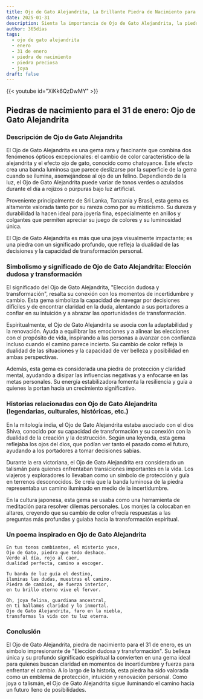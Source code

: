 ```yaml
---
title: Ojo de Gato Alejandrita, La Brillante Piedra de Nacimiento para 31 de enero
date: 2025-01-31
description: Sienta la importancia de Ojo de Gato Alejandrita, la piedra de nacimiento de 31 de enero que simboliza Elección dudosa y transformación. Deje que su belleza y significado iluminen su día.
author: 365días
tags:
  - ojo de gato alejandrita
  - enero
  - 31 de enero
  - piedra de nacimiento
  - piedra preciosa
  - joya
draft: false
---
```


{{< youtube id="XiKk6QzDwMY" >}}

## Piedras de nacimiento para el 31 de enero: Ojo de Gato Alejandrita

### Descripción de Ojo de Gato Alejandrita

El Ojo de Gato Alejandrita es una gema rara y fascinante que combina dos fenómenos ópticos excepcionales: el cambio de color característico de la alejandrita y el efecto ojo de gato, conocido como chatoyance. Este efecto crea una banda luminosa que parece deslizarse por la superficie de la gema cuando se ilumina, asemejándose al ojo de un felino. Dependiendo de la luz, el Ojo de Gato Alejandrita puede variar de tonos verdes o azulados durante el día a rojizos o púrpuras bajo luz artificial.

Proveniente principalmente de Sri Lanka, Tanzania y Brasil, esta gema es altamente valorada tanto por su rareza como por su misticismo. Su dureza y durabilidad la hacen ideal para joyería fina, especialmente en anillos y colgantes que permiten apreciar su juego de colores y su luminosidad única.

El Ojo de Gato Alejandrita es más que una joya visualmente impactante; es una piedra con un significado profundo, que refleja la dualidad de las decisiones y la capacidad de transformación personal.

### Simbolismo y significado de Ojo de Gato Alejandrita: Elección dudosa y transformación

El significado del Ojo de Gato Alejandrita, "Elección dudosa y transformación", resalta su conexión con los momentos de incertidumbre y cambio. Esta gema simboliza la capacidad de navegar por decisiones difíciles y de encontrar claridad en la duda, alentando a sus portadores a confiar en su intuición y a abrazar las oportunidades de transformación.

Espiritualmente, el Ojo de Gato Alejandrita se asocia con la adaptabilidad y la renovación. Ayuda a equilibrar las emociones y a alinear las elecciones con el propósito de vida, inspirando a las personas a avanzar con confianza incluso cuando el camino parece incierto. Su cambio de color refleja la dualidad de las situaciones y la capacidad de ver belleza y posibilidad en ambas perspectivas.

Además, esta gema es considerada una piedra de protección y claridad mental, ayudando a disipar las influencias negativas y a enfocarse en las metas personales. Su energía estabilizadora fomenta la resiliencia y guía a quienes la portan hacia un crecimiento significativo.

### Historias relacionadas con Ojo de Gato Alejandrita (legendarias, culturales, históricas, etc.)

En la mitología india, el Ojo de Gato Alejandrita estaba asociado con el dios Shiva, conocido por su capacidad de transformación y su conexión con la dualidad de la creación y la destrucción. Según una leyenda, esta gema reflejaba los ojos del dios, que podían ver tanto el pasado como el futuro, ayudando a los portadores a tomar decisiones sabias.

Durante la era victoriana, el Ojo de Gato Alejandrita era considerado un talismán para quienes enfrentaban transiciones importantes en la vida. Los viajeros y exploradores lo llevaban como un símbolo de protección y guía en terrenos desconocidos. Se creía que la banda luminosa de la piedra representaba un camino iluminado en medio de la incertidumbre.

En la cultura japonesa, esta gema se usaba como una herramienta de meditación para resolver dilemas personales. Los monjes la colocaban en altares, creyendo que su cambio de color ofrecía respuestas a las preguntas más profundas y guiaba hacia la transformación espiritual.

### Un poema inspirado en Ojo de Gato Alejandrita

```
En tus tonos cambiantes, el misterio yace,  
Ojo de Gato, piedra que todo deshace.  
Verde al día, rojo al caer,  
dualidad perfecta, camino a escoger.  

Tu banda de luz guía el destino,  
iluminas las dudas, muestras el camino.  
Piedra de cambios, de fuerza interior,  
en tu brillo eterno vive el fervor.  

Oh, joya felina, guardiana ancestral,  
en ti hallamos claridad y lo inmortal.  
Ojo de Gato Alejandrita, faro en la niebla,  
transformas la vida con tu luz eterna.
```

### Conclusión

El Ojo de Gato Alejandrita, piedra de nacimiento para el 31 de enero, es un símbolo impresionante de "Elección dudosa y transformación". Su belleza única y su profundo significado espiritual la convierten en una gema ideal para quienes buscan claridad en momentos de incertidumbre y fuerza para enfrentar el cambio. A lo largo de la historia, esta piedra ha sido valorada como un emblema de protección, intuición y renovación personal. Como joya o talismán, el Ojo de Gato Alejandrita sigue iluminando el camino hacia un futuro lleno de posibilidades.